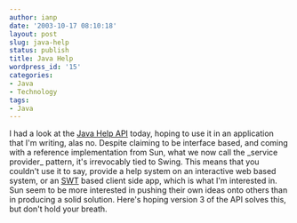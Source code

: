 ```yaml
---
author: ianp
date: '2003-10-17 08:10:18'
layout: post
slug: java-help
status: publish
title: Java Help
wordpress_id: '15'
categories:
- Java
- Technology
tags:
- Java
---
```


I had a look at the [Java Help
API](http://java.sun.com/products/javahelp) today, hoping to use it in
an application that I'm writing, alas no. Despite claiming to be
interface based, and coming with a reference implementation from Sun,
what we now call the \_service provider\_ pattern, it's irrevocably tied
to Swing. This means that you couldn't use it to say, provide a help
system on an interactive web based system, or an
[SWT](http://dev.eclipse.org/viewcvs/index.cgi/%7Echeckout%7E/platform-swt-home/main.html
"Standard Widget Toolkit") based client side app, which is what I'm
interested in. Sun seem to be more interested in pushing their own ideas
onto others than in producing a solid solution. Here's hoping version 3
of the API solves this, but don't hold your breath.
